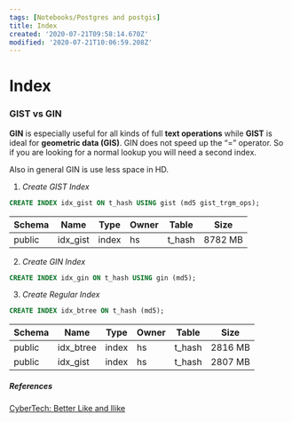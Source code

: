 ```yaml
---
tags: [Notebooks/Postgres and postgis]
title: Index
created: '2020-07-21T09:58:14.670Z'
modified: '2020-07-21T10:06:59.208Z'
---
```


# Index

### GIST vs GIN

**GIN** is especially useful for all kinds of full **text operations** while **GIST** is ideal for **geometric data (GIS)**. GIN does not speed up the “=” operator. So if you are looking for a normal lookup you will need a second index.

Also in general GIN is use less space in HD.

1. *Create GIST Index*
```sql
CREATE INDEX idx_gist ON t_hash USING gist (md5 gist_trgm_ops);
```

Schema |   Name   |  Type | Owner |  Table |   Size  | 
--------|----------|-------|-------|--------|---------
 public | idx_gist | index |    hs | t_hash | 8782 MB |

2. *Create GIN Index*
```sql
CREATE INDEX idx_gin ON t_hash USING gin (md5);
```

3. *Create Regular Index*
```sql
CREATE INDEX idx_btree ON t_hash (md5);
```

 Schema |    Name   |  Type | Owner |  Table |    Size |
--------|-----------|-------|-------|--------|---------|
 public | idx_btree | index |    hs | t_hash | 2816 MB | 
 public |  idx_gist | index |    hs | t_hash | 2807 MB |

##### References
[CyberTech: Better Like and Ilike](https://www.cybertec-postgresql.com/en/postgresql-more-performance-for-like-and-ilike-statements/)
